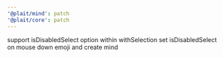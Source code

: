 ```yaml
---
'@plait/mind': patch
'@plait/core': patch
---
```


support isDisabledSelect option within withSelection
set isDisabledSelect on mouse down emoji and create mind

